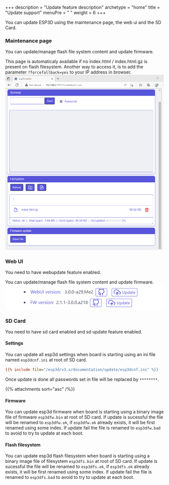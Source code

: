 +++
description = "Update feature description"
archetype = "home"
title = "Update support"
menuPre = "<i class='fas fa-download'></i> "
weight = 6
+++

You can update ESP3D using the maintenance page, the web ui and the SD Card.

### Maintenance page
You can update/manage flash file system content and update firmware.

This page is automaticaly available if no index.html / index.html.gz is present on flash filesystem.
Another way to access it, is to add the parameter `?forcefallback=yes` to your IP address in browser.  
![image](embedded.png?width=400px)



### Web UI

You need to have webupdate feature enabled.

You can update/manage flash file system content and update firmware.  
![image](webui-update.png?width=400px)

### SD Card  
You need to have sd card enabled and sd update feature enabled.

#### Settings
You can update all esp3d settings when board is starting using an ini file named `esp3dcnf.ini` at root of SD card.

```ini
{{% include file="/esp3d/v3.x/documentation/update/esp3dcnf.ini" %}}
```

Once update is done all passwords set in file will be replaced by `********`.

{{% attachments sort="asc" /%}}

#### Firmware
You can update esp3d firmware when board is starting using a binary image file of firmware `esp3dfw.bin` at root of SD card.
If update is sucessful the file will be renamed to `esp3dfw.ok`, if `esp3dfw.ok` already exists, it will be first renamed using some index.
If update fail the file is renamed to `esp3dfw.bad` to avoid to try to update at each boot.

#### Flash filesystem
You can update esp3d flash filesystem when board is starting using a binary image file of filesystem  `esp3dfs.bin` at root of SD card.
If update is sucessful the file will be renamed to `esp3dfs.ok`, if `esp3dfs.ok` already exists, it will be first renamed using some index.
If update fail the file is renamed to `esp3dfs.bad` to avoid to try to update at each boot.

